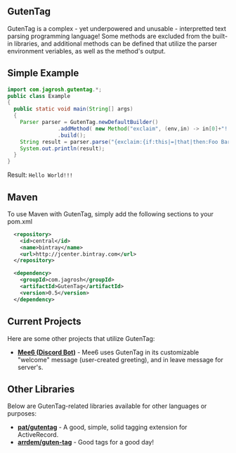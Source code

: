 ## GutenTag
GutenTag is a complex - yet underpowered and unusable - interpretted text parsing programming language!
Some methods are excluded from the built-in libraries, and additional methods can be defined that utilize the parser environment veriables, as well as the method's output.

## Simple Example
```java
import com.jagrosh.gutentag.*;
public class Example
{
  public static void main(String[] args)
  {
    Parser parser = GutenTag.newDefaultBuilder()
                .addMethod( new Method("exclaim", (env,in) -> in[0]+"!!!") )
                .build();
    String result = parser.parse("{exclaim:{if:this|=|that|then:Foo Bar|else:Hello World}}");
    System.out.println(result);
  }
}
```
Result: `Hello World!!!`

## Maven
To use Maven with GutenTag, simply add the following sections to your pom.xml
```xml
  <repository>
    <id>central</id>
    <name>bintray</name>
    <url>http://jcenter.bintray.com</url>
  </repository>
```
```xml
  <dependency>
    <groupId>com.jagrosh</groupId>
    <artifactId>GutenTag</artifactId>
    <version>0.5</version>
  </dependency>
```

## Current Projects
Here are some other projects that utilize GutenTag:
* [**Mee6 (Discord Bot)**](https://mee6.xyz/) - Mee6 uses GutenTag in its customizable "welcome" message (user-created greeting), and in leave message for server's.

## Other Libraries
Below are GutenTag-related libraries available for other languages or purposes:
* [**pat/gutentag**](https://github.com/pat/gutentag) - A good, simple, solid tagging extension for ActiveRecord.
* [**arrdem/guten-tag**](https://github.com/arrdem/guten-taarrdem/) - Good tags for a good day!
